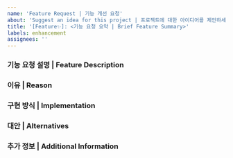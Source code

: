 ```yaml
---
name: 'Feature Request | 기능 개선 요청'
about: 'Suggest an idea for this project | 프로젝트에 대한 아이디어를 제안하세요'
title: '[Feature✨]: <기능 요청 요약 | Brief Feature Summary>'
labels: enhancement
assignees: ''
---
```


### 기능 요청 설명 | Feature Description

<!--
요청하시는 기능에 대해 간단히 설명해주세요.
Briefly describe the feature you would like to request.
-->

### 이유 | Reason

<!--
이 기능이 왜 필요한지 설명해주세요.
Explain why this feature would be beneficial.
-->

### 구현 방식 | Implementation

<!--
이 기능이 어떻게 구현될 수 있을지 제안해주세요. 필요하다면 코드 예제를 포함하세요.
Suggest how this feature could be implemented. Include code snippets if possible.
-->

### 대안 | Alternatives

<!--
이 기능을 대체할 수 있는 다른 방법이 있다면 설명해주세요.
Describe any alternative solutions or features you've considered.
-->

### 추가 정보 | Additional Information

<!--
기타 참고해야 할 사항이 있다면 적어주세요.
Provide any other information that might be helpful.
-->
